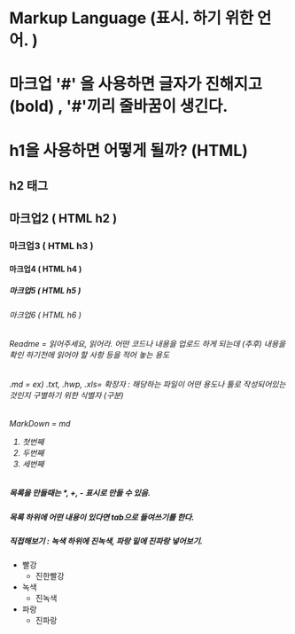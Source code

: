 # Markup Language (표시. 하기 위한 언어. )

# 마크업 '#' 을 사용하면 글자가 진해지고 (bold) , '#'끼리 줄바꿈이 생긴다.

<h1> h1을 사용하면 어떻게 될까? (HTML) </h1>
<h2> h2 태그 </h2>
  
## 마크업2 ( HTML h2 )
### 마크업3 ( HTML h3 )
#### 마크업4 ( HTML h4 )
##### 마크업5 ( HTML h5 )
###### 마크업6 ( HTML h6 )


###### Readme = 읽어주세요, 읽어라. 어떤 코드나 내용을 업로드 하게 되는데 (추후) 내용을 확인 하기전에 읽어야 할 사항 등을 적어 놓는 용도
###### .md = ex) .txt, .hwp, .xls= 확장자 : 해당하는 파일이 어떤 용도나 툴로 작성되어있는 것인지 구별하기 위한 식별자 (구분)
<h6> MarkDown = md
  
  1. 첫번째
  2. 두번째
  3. 세번째
  
  ##### 목록을 만들때는 *, +, - 표시로 만들 수 있음.
  ##### 목록 하위에 어떤 내용이 있다면 tab으로 들여쓰기를 한다.
  ##### 직접해보기 : 녹색 하위에 진녹색, 파랑 밑에 진파랑 넣어보기.
  * 빨강
    * 진한빨강
  * 녹색
    * 진녹색
  * 파랑
    * 진파랑
  
